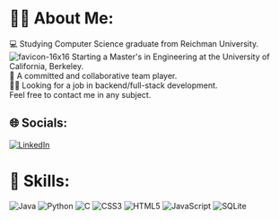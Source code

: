 # 🙋‍♂️ About Me:
💻 Studying Computer Science graduate from Reichman University.
![favicon-16x16](https://github.com/user-attachments/assets/0b81ad19-7159-4e10-b263-be1c54948282) Starting a Master's in Engineering at the University of California, Berkeley.
<br>🏀 A committed and collaborative team player.
<br>🧑‍💻 Looking for a job in backend/full-stack development.
<br> Feel free to contact me in any subject.
<br>


## 🌐 Socials:
[![LinkedIn](https://img.shields.io/badge/LinkedIn-%230077B5.svg?logo=linkedin&logoColor=white)](https://linkedin.com/in/niv-doron-7188aa206) 

# 💪 Skills:
![Java](https://img.shields.io/badge/java-%23ED8B00.svg?style=for-the-badge&logo=java&logoColor=white) ![Python](https://img.shields.io/badge/python-3670A0?style=for-the-badge&logo=python&logoColor=ffdd54) ![C](https://img.shields.io/badge/c-%2300599C.svg?style=for-the-badge&logo=c&logoColor=white) ![CSS3](https://img.shields.io/badge/css3-%231572B6.svg?style=for-the-badge&logo=css3&logoColor=white)  ![HTML5](https://img.shields.io/badge/html5-%23E34F26.svg?style=for-the-badge&logo=html5&logoColor=white) ![JavaScript](https://img.shields.io/badge/javascript-%23323330.svg?style=for-the-badge&logo=javascript&logoColor=%23F7DF1E) ![SQLite](https://img.shields.io/badge/sqlite-%2307405e.svg?style=for-the-badge&logo=sqlite&logoColor=white)
